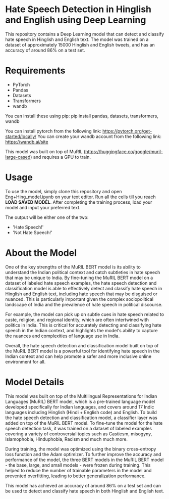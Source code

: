 # Hate Speech Detection in Hinglish and English using Deep Learning
This repository contains a Deep Learning model that can detect and classify hate speech in Hinglish and English text. The model was trained on a dataset of approximately 15000 Hinglish and English tweets, and has an accuracy of around 86% on a test set. 

# Requirements
- PyTorch
- Pandas
- Datasets
- Transformers
- wandb

You can install these using pip:
pip install pandas, datasets, transformers, wandb

You can install pytorch from the following link: https://pytorch.org/get-started/locally/
You can create your wandb account from the following link: https://wandb.ai/site

This model was built on top of MuRIL (https://huggingface.co/google/muril-large-cased) and requires a GPU to train. 

# Usage
To use the model, simply clone this repository and open Eng+Hing_model.ipynb on your text editor. Run all the cells till you reach **LOAD SAVED MODEL**. After completing the training process, load your model and input your preferred text. 

The output will be either one of the two:
- 'Hate Speech!'
- 'Not Hate Speech!'

# About the Model
One of the key strengths of the MuRIL BERT model is its ability to understand the Indian political context and catch subtleties in hate speech that may be unique to India. By fine-tuning the MuRIL BERT model on a dataset of labeled hate speech examples, the hate speech detection and classification model is able to effectively detect and classify hate speech in Hinglish and English text, including hate speech that may be disguised or nuanced. This is particularly important given the complex sociopolitical landscape of India and the prevalence of hate speech in political discourse.

For example, the model can pick up on subtle cues in hate speech related to caste, religion, and regional identity, which are often intertwined with politics in India. This is critical for accurately detecting and classifying hate speech in the Indian context, and highlights the model's ability to capture the nuances and complexities of language use in India.

Overall, the hate speech detection and classification model built on top of the MuRIL BERT model is a powerful tool for identifying hate speech in the Indian context and can help promote a safer and more inclusive online environment for all.

# Model Details
This model was built on top of the Multilingual Representations for Indian Languages (MuRIL) BERT model, which is a pre-trained language model developed specifically for Indian languages, and covers around 17 Indic languages including Hinglish (Hindi + English code) and English. To build the hate speech detection and classification model, a classifier layer was added on top of the MuRIL BERT model. To fine-tune the model for the hate speech detection task, it was trained on a dataset of labeled examples covering a variety of controversial topics such as Castiesm, misogyny, Islamophobia, Hinduphobia, Racism and much much more.

During training, the model was optimized using the binary cross-entropy loss function and the Adam optimizer. To further improve the accuracy and performance of the model, the three BERT models in the MuRIL BERT model - the base, large, and small models - were frozen during training. This helped to reduce the number of trainable parameters in the model and prevented overfitting, leading to better generalization performance.

This model has achieved an accuracy of around 86% on a test set and can be used to detect and classify hate speech in both Hinglish and English text.
